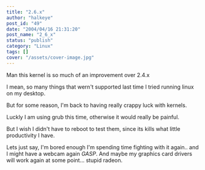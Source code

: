 ```yaml
---
title: "2.6.x"
author: "halkeye"
post_id: "49"
date: "2004/04/16 21:31:20"
post_name: "2_6_x"
status: "publish"
category: "Linux"
tags: []
cover: "/assets/cover-image.jpg"
---
```


Man this kernel is so much of an improvement over 2.4.x  

I mean, so many things that wern't supported last time I tried running linux on my desktop.

But for some reason, I'm back to having really crappy luck with kernels.  

Luckly I am using grub this time, otherwise it would really be painful.  

But I wish I didn't have to reboot to test them, since its kills what little productivity I have.

Lets just say, I'm bored enough I'm spending time fighting with it again.. and I might have a webcam again *GASP*. And maybe my graphics card drivers will work again at some point... stupid radeon.